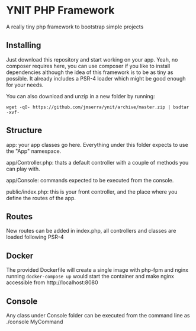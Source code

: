 # YNIT PHP Framework
A really tiny php framework to bootstrap simple projects

## Installing
Just download this repository and start working on your app.
Yeah, no composer requires here, you can use composer if you like to install dependencies although the idea of this framework is to be as tiny as possible. It already includes a PSR-4 loader which might be good enough for your needs.

You can also download and unzip in a new folder by running:

`wget -qO- https://github.com/jmserra/ynit/archive/master.zip | bsdtar -xvf-`

## Structure
app: your app classes go here. Everything under this folder expects to use the "App" namespace.

app/Controller.php: thats a default controller with a couple of methods you can play with.

app/Console: commands expected to be executed from the console.

public/index.php: this is your front controller, and the place where you define the routes of the app.

## Routes
New routes can be added in index.php, all controllers and classes are loaded following PSR-4

## Docker
The provided Dockerfile will create a single image with php-fpm and nginx
running `docker-compose up` would start the container and make nginx accessible from http://localhost:8080

## Console
Any class under Console folder can be executed from the command line as ./console MyCommand
